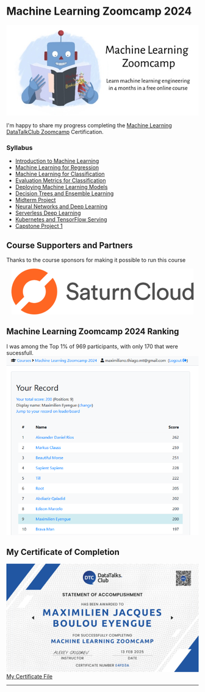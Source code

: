 # Machine Learning Zoomcamp 2024

<img src="files/zoomcamp.jpg" />

I'm happy to share my progress completing the [Machine Learning DataTalkClub Zoomcamp](https://github.com/DataTalksClub/machine-learning-zoomcamp) Certification.

### Syllabus 

- [Introduction to Machine Learning](./01_intro/)
- [Machine Learning for Regression](./02_regression/)
- [Machine Learning for Classification](./03_classification/)
- [Evaluation Metrics for Classification](/04_evaluation/)
- [Deploying Machine Learning Models](./05_deployment/)
- [Decision Trees and Ensemble Learning](./06_trees/)
- [Midterm Project](./07_midterm_project_reviews/)
- [Neural Networks and Deep Learning](./08_deep_learning/)
- [Serverless Deep Learning](./09_serverless/)
- [Kubernetes and TensorFlow Serving](./10_kubernetes/)
- [Capstone Project 1](./11_capstone_project_reviews/)


## Course Supporters and Partners

Thanks to the course sponsors for making it possible to run this course

<p align="center">
  <a href="https://saturncloud.io/">
    <img height="120" src="files/saturn-cloud.png">
  </a>
</p>


## Machine Learning Zoomcamp 2024 Ranking
I was among the Top 1% of 969 participants, with only 170 that were sucessfull.
![2024 ML Zoomcamp Ranking](./files/Ranking_ML_Zoomcamp_2025.png)

## My Certificate of Completion
![View my Certificate](./files/Maximilien_Certificate_e4fd3ace1a3811212342f8f4d8a4c72d0ac6863a.jpg)
[My Certificate File](./files/Maximilien_Certificate_e4fd3ace1a3811212342f8f4d8a4c72d0ac6863a.pdf)

---
